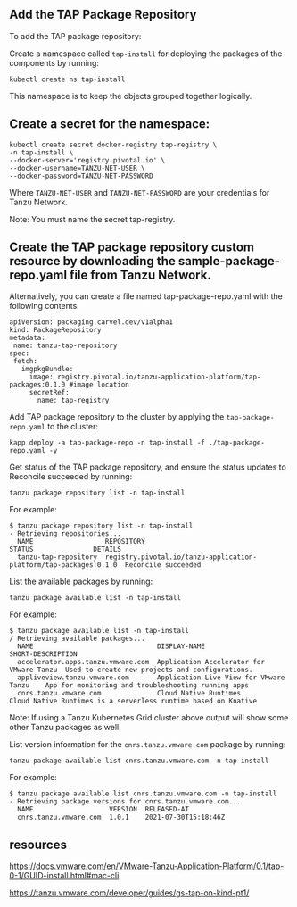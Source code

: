 ## Add the TAP Package Repository

To add the TAP package repository:

Create a namespace called `tap-install` for deploying the packages of the components by running:

```
kubectl create ns tap-install
```

This namespace is to keep the objects grouped together logically.

## Create a secret for the namespace:

```
kubectl create secret docker-registry tap-registry \
-n tap-install \
--docker-server='registry.pivotal.io' \
--docker-username=TANZU-NET-USER \
--docker-password=TANZU-NET-PASSWORD
```
Where `TANZU-NET-USER` and `TANZU-NET-PASSWORD` are your credentials for Tanzu Network.

Note: You must name the secret tap-registry.



## Create the TAP package repository custom resource by downloading the sample-package-repo.yaml file from Tanzu Network.

Alternatively, you can create a file named tap-package-repo.yaml with the following contents:


```
apiVersion: packaging.carvel.dev/v1alpha1
kind: PackageRepository
metadata:
 name: tanzu-tap-repository
spec:
 fetch:
   imgpkgBundle:
     image: registry.pivotal.io/tanzu-application-platform/tap-packages:0.1.0 #image location
     secretRef:
       name: tap-registry
```

Add TAP package repository to the cluster by applying the `tap-package-repo.yaml` to the cluster:

```
kapp deploy -a tap-package-repo -n tap-install -f ./tap-package-repo.yaml -y
```

Get status of the TAP package repository, and ensure the status updates to Reconcile succeeded by running:

```
tanzu package repository list -n tap-install
```

For example:

```
$ tanzu package repository list -n tap-install
- Retrieving repositories...
  NAME                  REPOSITORY                                                         STATUS               DETAILS
  tanzu-tap-repository  registry.pivotal.io/tanzu-application-platform/tap-packages:0.1.0  Reconcile succeeded
```

List the available packages by running:


```
tanzu package available list -n tap-install
```

For example:

```
$ tanzu package available list -n tap-install
/ Retrieving available packages...
  NAME                               DISPLAY-NAME                              SHORT-DESCRIPTION
  accelerator.apps.tanzu.vmware.com  Application Accelerator for VMware Tanzu  Used to create new projects and configurations.                                      
  appliveview.tanzu.vmware.com       Application Live View for VMware Tanzu    App for monitoring and troubleshooting running apps                                  
  cnrs.tanzu.vmware.com              Cloud Native Runtimes                     Cloud Native Runtimes is a serverless runtime based on Knative
```

Note: If using a Tanzu Kubernetes Grid cluster above output will show some other Tanzu packages as well.

List version information for the `cnrs.tanzu.vmware.com` package by running:


```
tanzu package available list cnrs.tanzu.vmware.com -n tap-install
```

For example:


```
$ tanzu package available list cnrs.tanzu.vmware.com -n tap-install
- Retrieving package versions for cnrs.tanzu.vmware.com...
  NAME                   VERSION  RELEASED-AT
  cnrs.tanzu.vmware.com  1.0.1    2021-07-30T15:18:46Z
```



## resources 

https://docs.vmware.com/en/VMware-Tanzu-Application-Platform/0.1/tap-0-1/GUID-install.html#mac-cli

https://tanzu.vmware.com/developer/guides/gs-tap-on-kind-pt1/
